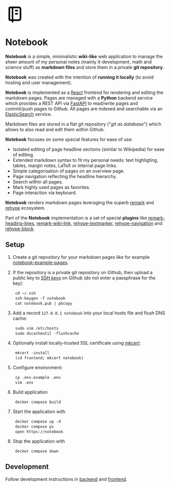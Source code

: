 <img src="https://github.com/thomd/notebook/raw/main/frontend/public/favicon.svg" width="60">

# Notebook

**Notebook** is a simple, minimalistic **wiki-like** web application to manage the sheer amount of my personal notes (mainly it-development, math and science stuff) as **markdown files** and store them in a private **git repository**.

**Notebook** was created with the intention of **running it locally** (to avoid hosting and user management).

**Notebook** is implemented as a [React](https://react.dev) frontend for rendering and editing the markdown pages.
Pages are managed with a **Python** backend service which provides a REST API via [FastAPI](https://fastapi.tiangolo.com) to read/write pages and commit/push pages to Github.
All pages are indexed and searchable via an [ElasticSearch](https://www.elastic.co) service.

Markdown files are stored in a flat git repository ("_git as database_") which allows to also read and edit them within Github.

**Notebook** focuses on some special features for ease of use:

* Isolated editing of page headline sections (similar to Wikipedia) for ease of editing.
* Extended markdown syntax to fit my personal needs: text highligting, tables, margin notes, LaTeX or internal page links.
* Simple categorisation of pages on an overview page.
* Page navigation reflecting the headline hierarchy.
* Search within all pages.
* Mark highly used pages as favorites.
* Page interaction via keyboard.

**Notebook** renders markdown pages leveraging the superb [remark](https://github.com/remarkjs) and [rehype](https://github.com/rehypejs) ecosystem.

Part of the **Notebook** implementation is a set of special **plugins** like [remark-heading-lines](https://github.com/thomd/remark-heading-lines), [remark-wiki-link](https://github.com/thomd/remark-wiki-link), [rehype-textmarker](https://github.com/thomd/rehype-textmarker), [rehype-navigation](https://github.com/thomd/rehype-navigation) and [rehype-block](https://github.com/thomd/rehype-block).

## Setup

1. Create a git repository for your markdown pages like for example [notebook-example-pages](https://github.com/thomd/notebook-example-pages).

1. If the repository is a private git repository on Github, then upload a public key to [SSH keys](https://github.com/settings/keys) 
on Github (do not enter a passphrase for the key):

        cd ~/.ssh
        ssh-keygen -f notebook
        cat notebook.pub | pbcopy

1. Add a record `127.0.0.1 notebook` into your local hosts file and flush DNS cache:

        sudo vim /etc/hosts
        sudo dscacheutil -flushcache

1. Optionally install locally-trusted SSL certificate using [mkcert](https://github.com/FiloSottile/mkcert):

        mkcert -install
        (cd frontend; mkcert notebook)

1. Configure environment:

        cp .env.example .env
        vim .env

1. Build application

        docker compose build

1. Start the application with

        docker compose up -d
        docker compose ps
        open https://notebook

1. Stop the application with

        docker compose down

## Development

Follow development instructions in [backend](./backend/README.md) and [frontend](./frontend/README.md).
